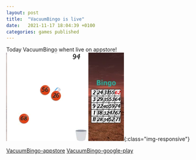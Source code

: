 ```yaml
---
layout: post
title:  "VacuumBingo is live"
date:   2021-11-17 18:04:39 +0100
categories: games published
---
```

Today VacuumBingo whent live on appstore!
![VacuumBingo](/img/vacuum-bingo.webp){:class="img-responsive"}

[VacuumBingo-appstore](https://apps.apple.com/us/app/vacuum-bingo/id1595282455)
[VacuumBingo-google-play](https://play.google.com/store/apps/details?id=com.SigridMadeAGame.VacuumBingo)
